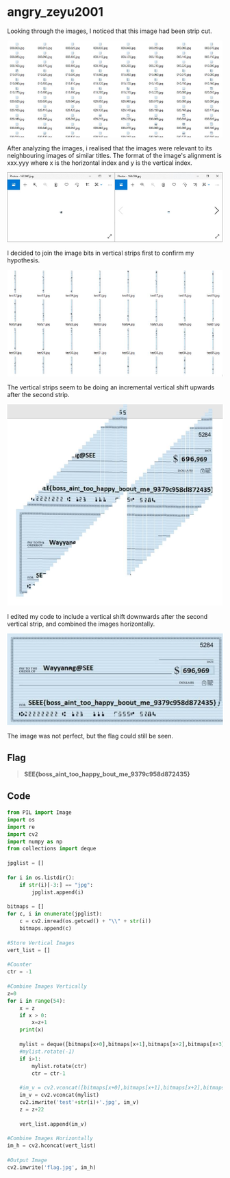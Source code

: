 # angry_zeyu2001

Looking through the images, I noticed that this image had been strip cut.

![Initial cuts](https://github.com/TheSwagLord69/Writeups/blob/main/SEETF%202022/MISC/Angry%20Zeyu2001/Images/inital%20pieces.jpg)

After analyzing the images, i realised that the images were relevant to its neighbouring images of similar titles.
The format of the image's alignment is xxx.yyy where x is the horizontal index and y is the vertical index.

![Analyzing the cuts](https://github.com/TheSwagLord69/Writeups/blob/main/SEETF%202022/MISC/Angry%20Zeyu2001/Images/similar.jpg)

I decided to join the image bits in vertical strips first to confirm my hypothesis.

![Vertical Strips](https://github.com/TheSwagLord69/Writeups/blob/main/SEETF%202022/MISC/Angry%20Zeyu2001/Images/strips.jpg)

The vertical strips seem to be doing an incremental vertical shift upwards after the second strip.

![Combined Vertical Images](https://github.com/TheSwagLord69/Writeups/blob/main/SEETF%202022/MISC/Angry%20Zeyu2001/Images/Capture.jpg)

I edited my code to include a vertical shift downwards after the second vertical strip, and combined the images horizontally.

![Flag Image](https://github.com/TheSwagLord69/Writeups/blob/main/SEETF%202022/MISC/Angry%20Zeyu2001/Images/flag.jpg)

The image was not perfect, but the flag could still be seen.

## Flag

> **SEE{boss_aint_too_happy_bout_me_9379c958d872435}**

## Code

```python
from PIL import Image
import os
import re
import cv2
import numpy as np
from collections import deque

jpglist = []

for i in os.listdir():
    if str(i)[-3:] == "jpg":
        jpglist.append(i)
        
bitmaps = []
for c, i in enumerate(jpglist):
    c = cv2.imread(os.getcwd() + "\\" + str(i))
    bitmaps.append(c)

#Store Vertical Images
vert_list = []

#Counter
ctr = -1

#Combine Images Vertically
z=0
for i in range(54):
    x = z
    if x > 0:
        x=z+1
    print(x)
    
    mylist = deque([bitmaps[x+0],bitmaps[x+1],bitmaps[x+2],bitmaps[x+3],bitmaps[x+4],bitmaps[x+5],bitmaps[x+6],bitmaps[x+7],bitmaps[x+8],bitmaps[x+9],bitmaps[x+10],bitmaps[x+11],bitmaps[x+12],bitmaps[x+13],bitmaps[x+14],bitmaps[x+15],bitmaps[x+16],bitmaps[x+17],bitmaps[x+18],bitmaps[x+19],bitmaps[x+20],bitmaps[x+21],bitmaps[x+22]])
    #mylist.rotate(-1) 
    if i>1:
        mylist.rotate(ctr)
        ctr = ctr-1
    
    #im_v = cv2.vconcat([bitmaps[x+0],bitmaps[x+1],bitmaps[x+2],bitmaps[x+3],bitmaps[x+4],bitmaps[x+5],bitmaps[x+6],bitmaps[x+7],bitmaps[x+8],bitmaps[x+9],bitmaps[x+10],bitmaps[x+11],bitmaps[x+12],bitmaps[x+13],bitmaps[x+14],bitmaps[x+15],bitmaps[x+16],bitmaps[x+17],bitmaps[x+18],bitmaps[x+19],bitmaps[x+20],bitmaps[x+21],bitmaps[x+22]])
    im_v = cv2.vconcat(mylist)
    cv2.imwrite('test'+str(i)+'.jpg', im_v)
    z = z+22
    
    vert_list.append(im_v)
    
#Combine Images Horizontally
im_h = cv2.hconcat(vert_list)

#Output Image
cv2.imwrite('flag.jpg', im_h)
```
